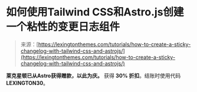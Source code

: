 <!--yml

category: 未分类

date: 2024-05-27 14:37:38

-->

# 如何使用Tailwind CSS和Astro.js创建一个粘性的变更日志组件

> 来源：[https://lexingtonthemes.com/tutorials/how-to-create-a-sticky-changelog-with-tailwind-css-and-astrojs/](https://lexingtonthemes.com/tutorials/how-to-create-a-sticky-changelog-with-tailwind-css-and-astrojs/)

**莱克星顿已从Astro获得赠款，以此为庆。** 获得 **30% 折扣**。结账时使用代码 **LEXINGTON30**。

